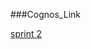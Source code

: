 ###Cognos_Link

  <a href="https://us3.ca.analytics.ibm.com/bi/?perspective=explore&pathRef=.my_folders%2FData_Exploration%2FHospital_healthcare_exploration&subView=model000001845cb0d591_00000000">sprint 2</a>

